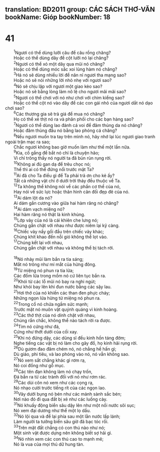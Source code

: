 translation: BD2011
group: CÁC SÁCH THƠ-VĂN
bookName: Gióp 
bookNumber: 18
-------

<div class="title"><h1>41</h1></div>
<span class="verse giop_41_1">  <sup>1</sup>Ngươi có thể dùng lưỡi câu để câu rồng chăng?<br/>  Hoặc có thể dùng dây để cột lưỡi nó lại chăng?<br/></span>
<span class="verse giop_41_2">  <sup>2</sup>Ngươi có thể xỏ một dây qua mũi nó chăng?<br/>  Hoặc có thể dùng móc sắc xoi lủng hàm nó chăng?<br/></span>
<span class="verse giop_41_3">  <sup>3</sup>Há nó sẽ dùng nhiều lời để năn nỉ ngươi tha mạng sao?<br/>  Hoặc nó sẽ nói những lời nhỏ nhẹ với ngươi sao?<br/></span>
<span class="verse giop_41_4">  <sup>4</sup>Nó sẽ chịu lập với ngươi một giao kèo sao?<br/>  Hoặc nó sẽ bằng lòng làm nô lệ cho ngươi mãi mãi sao?<br/></span>
<span class="verse giop_41_5">  <sup>5</sup>Ngươi có thể chơi với nó như chơi với chim kiểng sao?<br/>  Hoặc có thể cột nó vào dây để các con gái nhỏ của ngươi dắt nó dạo chơi sao?<br/></span>
<span class="verse giop_41_6">  <sup>6</sup>Các thương gia sẽ trả giá để mua nó chăng?<br/>  Họ có thể xẻ thịt nó ra và phân phối cho các bạn hàng sao?<br/></span>
<span class="verse giop_41_7">  <sup>7</sup>Ngươi có thể dùng lao đánh cá voi để đâm thủng da nó chăng?<br/>  Hoặc đâm thủng đầu nó bằng lao phóng cá chăng?<br/></span>
<span class="verse giop_41_8">  <sup>8</sup>Nếu ngươi muốn tra tay trên mình nó, hãy nhớ lại lúc ngươi giao tranh ngoài trận mạc ra sao;<br/>  Chắc ngươi không bao giờ muốn làm như thế một lần nữa.<br/></span>
<span class="verse giop_41_9">  <sup>9</sup>Kìa, cố gắng để bắt nó chỉ là chuyện hão;<br/>  Vì chỉ trông thấy nó người ta đã bủn rủn rụng rời.<br/></span>
<span class="verse giop_41_10">  <sup>10</sup>Không ai đủ gan dạ để trêu chọc nó;<br/>  Thế thì ai có thể đứng nổi trước mặt Ta?<br/></span>
<span class="verse giop_41_11">  <sup>11</sup>Ai đã cho Ta điều gì để Ta phải trả ơn cho kẻ ấy?<br/>  Tất cả những vật chi ở dưới trời thảy đều thuộc về Ta.<br/></span>
<span class="verse giop_41_12">  <sup>12</sup>Ta không thể không nói về các phần cơ thể của nó,<br/>  Hay nói về sức lực hoặc thân hình cân đối đẹp đẽ của nó.<br/></span>
<span class="verse giop_41_13">  <sup>13</sup>Ai dám lột da nó?<br/>  Ai dám gắn cương vào giữa hai hàm răng nó chăng?<br/></span>
<span class="verse giop_41_14">  <sup>14</sup>Ai dám vạch miệng nó?<br/>  Hai hàm răng nó thật là kinh khủng.<br/></span>
<span class="verse giop_41_15">  <sup>15</sup>Lớp vảy của nó là cái khiên che lưng nó;<br/>  Chúng gắn chặt với nhau như được niêm lại kỹ càng.<br/></span>
<span class="verse giop_41_16">  <sup>16</sup>Chiếc vảy nầy gồi đầu trên chiếc vảy khác;<br/>  Chúng khít khao đến nỗi gió không thể lọt vào.<br/></span>
<span class="verse giop_41_17">  <sup>17</sup>Chúng kết lại với nhau,<br/>  Chúng gắn chặt với nhau và không thể bị tách rời.<br/><br/></span>
<span class="verse giop_41_18">  <sup>18</sup>Nó nhảy mũi làm bắn ra tia sáng;<br/>  Mắt nó trông như mí mắt của hừng đông.<br/></span>
<span class="verse giop_41_19">  <sup>19</sup>Từ miệng nó phun ra tia lửa;<br/>  Các đốm lửa trong mồm nó cứ liên tục bắn ra.<br/></span>
<span class="verse giop_41_20">  <sup>20</sup>Khói từ các lỗ mũi nó bay ra nghi ngút;<br/>  Như khói bay lên khi đun nước bằng các sậy lau.<br/></span>
<span class="verse giop_41_21">  <sup>21</sup>Hơi thở của nó khiến các than đen phực cháy;<br/>  Những ngọn lửa hừng từ miệng nó phun ra.<br/></span>
<span class="verse giop_41_22">  <sup>22</sup>Trong cổ nó chứa ngầm sức mạnh;<br/>  Trước mặt nó muôn vật quýnh quáng vì kinh hoàng.<br/></span>
<span class="verse giop_41_23">  <sup>23</sup>Các thớ thịt của nó dính chặt với nhau,<br/>  Chúng rắn chắc, không thể nào tách rời ra được.<br/></span>
<span class="verse giop_41_24">  <sup>24</sup>Tim nó cứng như đá,<br/>  Cứng như thớt dưới của cối xay.<br/></span>
<span class="verse giop_41_25">  <sup>25</sup>Khi nó đứng dậy, các dũng sĩ đều kinh hồn táng đởm;<br/>  Nghe tiếng các vật bị nó làm cho gãy đổ, họ kinh hãi rụng rời.<br/></span>
<span class="verse giop_41_26">  <sup>26</sup>Dù gươm đao đâm chém nó, nó chẳng hề hấn gì;<br/>  Dù giáo, phi tiêu, và lao phóng vào nó, nó vẫn không sao.<br/></span>
<span class="verse giop_41_27">  <sup>27</sup>Nó xem sắt chẳng khác gì rơm rạ,<br/>  Nó coi đồng như gỗ mục.<br/></span>
<span class="verse giop_41_28">  <sup>28</sup>Các tên đạn không làm nó chạy trốn,<br/>  Ðá bắn ra từ các trành đối với nó như rơm rác.<br/></span>
<span class="verse giop_41_29">  <sup>29</sup>Các dùi côn nó xem như các cọng rạ,<br/>  Nó nhạo cười trước tiếng rít của các ngọn lao.<br/></span>
<span class="verse giop_41_30">  <sup>30</sup>Vảy dưới bụng nó bén như các mảnh sành sắc bén;<br/>  Nơi nào đó đi qua đất bị xẻ như các luống cày.<br/></span>
<span class="verse giop_41_31">  <sup>31</sup>Nó khuấy động biển sâu dậy lên như một nồi nước sôi sục;<br/>  Nó xem đại dương như thể một lọ dầu.<br/></span>
<span class="verse giop_41_32">  <sup>32</sup>Nó lội qua và để lại phía sau một lằn nước lấp lánh;<br/>  Làm người ta tưởng biển sâu giờ đã bạc tóc rồi.<br/></span>
<span class="verse giop_41_33">  <sup>33</sup>Trên mặt đất chẳng có con thú nào như nó;<br/>  Một sinh vật được dựng nên không biết sợ hãi gì.<br/></span>
<span class="verse giop_41_34">  <sup>34</sup>Nó nhìn xem các con thú cao to mạnh mẽ;<br/>  Nó là vua của mọi thú dữ hung tàn.<br/></span>
